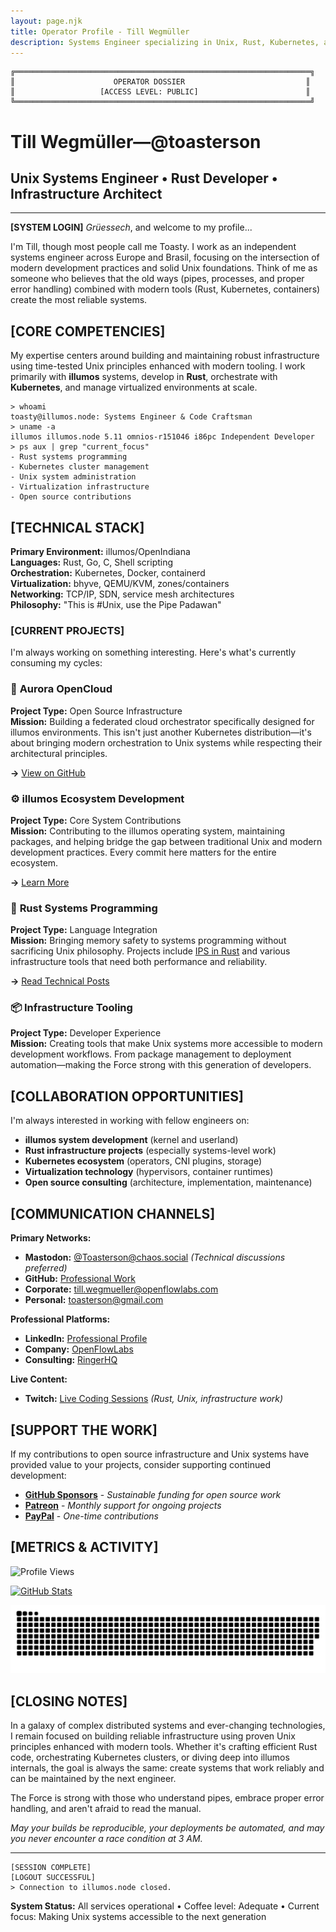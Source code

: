 ```yaml
---
layout: page.njk
title: Operator Profile - Till Wegmüller
description: Systems Engineer specializing in Unix, Rust, Kubernetes, and Virtualization
---
```


```
╔══════════════════════════════════════════════════════════════════╗
║                      OPERATOR DOSSIER                           ║
║                   [ACCESS LEVEL: PUBLIC]                        ║
╚══════════════════════════════════════════════════════════════════╝
```

# Till Wegmüller—@toasterson
## Unix Systems Engineer • Rust Developer • Infrastructure Architect

---

**[SYSTEM LOGIN]** *Grüessech*, and welcome to my profile...

I'm Till, though most people call me Toasty. I work as an independent systems engineer across Europe and Brasil, focusing on the intersection of modern development practices and solid Unix foundations. Think of me as someone who believes that the old ways (pipes, processes, and proper error handling) combined with modern tools (Rust, Kubernetes, containers) create the most reliable systems.

## **[CORE COMPETENCIES]**

My expertise centers around building and maintaining robust infrastructure using time-tested Unix principles enhanced with modern tooling. I work primarily with **illumos** systems, develop in **Rust**, orchestrate with **Kubernetes**, and manage virtualized environments at scale.

```
> whoami
toasty@illumos.node: Systems Engineer & Code Craftsman
> uname -a
illumos illumos.node 5.11 omnios-r151046 i86pc Independent Developer
> ps aux | grep "current_focus"
- Rust systems programming
- Kubernetes cluster management  
- Unix system administration
- Virtualization infrastructure
- Open source contributions
```

## **[TECHNICAL STACK]**

**Primary Environment:** illumos/OpenIndiana  
**Languages:** Rust, Go, C, Shell scripting  
**Orchestration:** Kubernetes, Docker, containerd  
**Virtualization:** bhyve, QEMU/KVM, zones/containers  
**Networking:** TCP/IP, SDN, service mesh architectures  
**Philosophy:** "This is #Unix, use the Pipe Padawan"

### **[CURRENT PROJECTS]**

I'm always working on something interesting. Here's what's currently consuming my cycles:

### 🚀 **Aurora OpenCloud**
**Project Type:** Open Source Infrastructure  
**Mission:** Building a federated cloud orchestrator specifically designed for illumos environments. This isn't just another Kubernetes distribution—it's about bringing modern orchestration to Unix systems while respecting their architectural principles.

**→** [View on GitHub](https://github.com/OpenFlowLabs/aurora-opencloud)

### ⚙️ **illumos Ecosystem Development**
**Project Type:** Core System Contributions  
**Mission:** Contributing to the illumos operating system, maintaining packages, and helping bridge the gap between traditional Unix and modern development practices. Every commit here matters for the entire ecosystem.

**→** [Learn More](https://www.illumos.org/)

### 🦀 **Rust Systems Programming**
**Project Type:** Language Integration  
**Mission:** Bringing memory safety to systems programming without sacrificing Unix philosophy. Projects include [IPS in Rust](https://github.com/OpenFlowLabs/ips) and various infrastructure tools that need both performance and reliability.

**→** [Read Technical Posts](/blog/)

### 📦 **Infrastructure Tooling**
**Project Type:** Developer Experience  
**Mission:** Creating tools that make Unix systems more accessible to modern development workflows. From package management to deployment automation—making the Force strong with this generation of developers.

## **[COLLABORATION OPPORTUNITIES]**

I'm always interested in working with fellow engineers on:

- **illumos system development** (kernel and userland)
- **Rust infrastructure projects** (especially systems-level work)
- **Kubernetes ecosystem** (operators, CNI plugins, storage)
- **Virtualization technology** (hypervisors, container runtimes)
- **Open source consulting** (architecture, implementation, maintenance)

## **[COMMUNICATION CHANNELS]**

**Primary Networks:**
- **Mastodon:** [@Toasterson@chaos.social](https://chaos.social/@Toasterson) *(Technical discussions preferred)*
- **GitHub:** [Professional Work](https://github.com/toasterson)
- **Corporate:** [till.wegmueller@openflowlabs.com](mailto:till.wegmueller@openflowlabs.com)
- **Personal:** [toasterson@gmail.com](mailto:toasterson@gmail.com)

**Professional Platforms:**
- **LinkedIn:** [Professional Profile](https://www.linkedin.com/in/till-wegm%C3%BCller-825ba3131/)
- **Company:** [OpenFlowLabs](https://www.linkedin.com/company/open-flow-labs/)
- **Consulting:** [RingerHQ](https://www.ringerhq.com/experts/Toasterson)

**Live Content:**
- **Twitch:** [Live Coding Sessions](https://twitch.tv/Toasterson) *(Rust, Unix, infrastructure work)*

## **[SUPPORT THE WORK]**

If my contributions to open source infrastructure and Unix systems have provided value to your projects, consider supporting continued development:

- **[GitHub Sponsors](https://github.com/sponsors/Toasterson)** - *Sustainable funding for open source work*
- **[Patreon](https://patreon.com/toasterson)** - *Monthly support for ongoing projects*
- **[PayPal](https://paypal.me/toasterson)** - *One-time contributions*

## **[METRICS & ACTIVITY]**

![Profile Views](https://komarev.com/ghpvc/?username=toasterson&color=green)

[![GitHub Stats](https://github-readme-stats.vercel.app/api?username=Toasterson&show_icons=true&theme=dark&hide_border=true&bg_color=0a0a0a&title_color=00ff41&text_color=00ffff&icon_color=9d4edd)](https://github.com/anuraghazra/github-readme-stats)

[![GitHub Activity](https://raw.githubusercontent.com/toasterson/toasterson/output/github-contribution-grid-snake-dark.svg#gh-dark-mode-only)](https://github.com/toasterson)

## **[CLOSING NOTES]**

In a galaxy of complex distributed systems and ever-changing technologies, I remain focused on building reliable infrastructure using proven Unix principles enhanced with modern tools. Whether it's crafting efficient Rust code, orchestrating Kubernetes clusters, or diving deep into illumos internals, the goal is always the same: create systems that work reliably and can be maintained by the next engineer.

The Force is strong with those who understand pipes, embrace proper error handling, and aren't afraid to read the manual.

*May your builds be reproducible, your deployments be automated, and may you never encounter a race condition at 3 AM.*

---

```
[SESSION COMPLETE]
[LOGOUT SUCCESSFUL]
> Connection to illumos.node closed.
```

**System Status:** All services operational • Coffee level: Adequate • Current focus: Making Unix systems accessible to the next generation